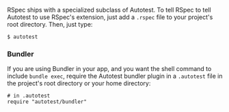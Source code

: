 RSpec ships with a specialized subclass of Autotest. To tell RSpec to tell
Autotest to use RSpec's extension, just add a `.rspec` file to your project's
root directory. Then, just type:

    $ autotest

### Bundler

If you are using Bundler in your app, and you want the shell command to include
`bundle exec`, require the Autotest bundler plugin in a `.autotest` file in the project's
root directory or your home directory:

    # in .autotest
    require "autotest/bundler"
